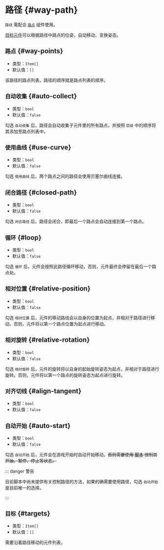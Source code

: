 # 路径 {#way-path}

`路径` 需配合 [`路点`](wayPoint) 组件使用。

[目标元件](#目标)可以根据路径中路点的位姿，自动移动、变换姿态。

## `路点` {#way-points}

- 类型：`Item[]`
- 默认值：`[]`

该路径的路点列表。路径的顺序就是路点列表的顺序。

## `自动收集` {#auto-collect}

- 类型：`bool`
- 默认值：`false`

勾选 `自动收集` 后，路径会自动收集子元件里的所有路点，并按照 `层级` 中的顺序将其添加至路点列表中。

## `使用曲线` {#use-curve}

- 类型：`bool`
- 默认值：`false`

勾选 `使用曲线` 后，两个路点之间的路径会使用贝塞尔曲线连接。

## `闭合路径` {#closed-path}

- 类型：`bool`
- 默认值：`false`

勾选 `闭合路径` 后，路径会闭合，即最后一个路点会自动连接到第一个路点。

## `循环` {#loop}

- 类型：`bool`
- 默认值：`false`

勾选 `循环` 后，元件会按照此路径循环移动，否则，元件最终会停留在最后一个路点处。

## `相对位置` {#relative-position}

- 类型：`bool`
- 默认值：`false`

勾选 `相对位置` 后，元件的移动路线会以自身的位置为起点，并相对于路径进行移动。否则，元件将以第一个路点位置为起点进行移动。

## `相对旋转` {#relative-rotation}

- 类型：`bool`
- 默认值：`false`

勾选 `相对旋转` 后，元件的旋转将以自身的起始旋转姿态为起点，并相对于路径进行旋转。否则，元件将以第一个路点的旋转姿态为起点进行旋转。

## `对齐切线` {#align-tangent}

- 类型：`bool`
- 默认值：`false`

## `自动开始` {#auto-start}

- 类型：`bool`
- 默认值：`false`

勾选 `自动开始` 后，元件会在游戏开始时自动开始移动。~~否则需要使用 [脚本](https://github.com/Withered-Flower-0422/BST/blob/main/_Typings/gameApi/types/itemComponents/wayPath.d.ts) 控制其开始、暂停、停止等状态。~~

::: danger 警告

目前脚本中尚未提供有关控制路径的方法，如果的确需要使用路径，勾选 `自动开始` 是目前唯一的选择。

:::

## `目标` {#targets}

- 类型：`Item[]`
- 默认值：`[]`

需要沿着路径移动的元件列表。
